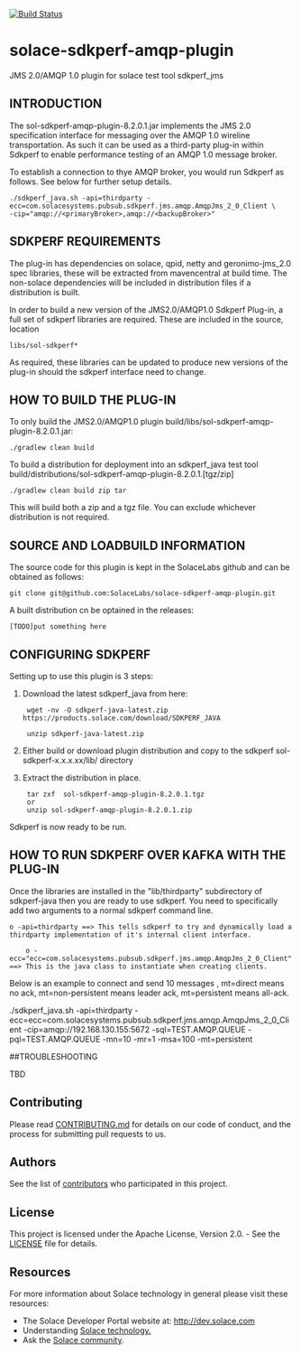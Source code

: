 [![Build Status](https://travis-ci.org/SolaceLabs/solace-sdkperf-amqp-plugin.svg?branch=development)](https://travis-ci.org/SolaceLabs/solace-sdkperf-amqp-plugin)

# solace-sdkperf-amqp-plugin
JMS 2.0/AMQP 1.0 plugin for solace test tool sdkperf_jms

## INTRODUCTION

The sol-sdkperf-amqp-plugin-8.2.0.1.jar implements the JMS 2.0 specification interface for messaging over the AMQP 1.0 wireline transportation. As such it can be used as a third-party plug-in within Sdkperf to enable performance testing of an AMQP 1.0 message broker.

To establish a connection to thye AMQP broker, you would run Sdkperf as follows. See below for further setup details.

    ./sdkperf_java.sh -api=thirdparty -ecc=com.solacesystems.pubsub.sdkperf.jms.amqp.AmqpJms_2_0_Client \                                -cip="amqp://<primaryBroker>,amqp://<backupBroker>"

## SDKPERF REQUIREMENTS

The  plug-in has dependencies on solace, qpid,  netty and  geronimo-jms_2.0 spec libraries, these will be extracted from mavencentral at build time. The non-solace dependencies will be included in distribution files if a distribution is built.

In order to build a new version of the JMS2.0/AMQP1.0 Sdkperf Plug-in, a full set of sdkperf libraries are required. These are included in the source, location

    libs/sol-sdkperf*

As required, these libraries can be updated to produce new versions of the plug-in should the sdkperf interface need to change.


## HOW TO BUILD THE PLUG-IN

To only build the JMS2.0/AMQP1.0 plugin build/libs/sol-sdkperf-amqp-plugin-8.2.0.1.jar: 

    ./gradlew clean build

To build a distribution for deployment into an sdkperf_java test tool build/distributions/sol-sdkperf-amqp-plugin-8.2.0.1.[tgz/zip]

    ./gradlew clean build zip tar

This will build both a zip and a tgz file.  You can exclude whichever distribution is not required.

## SOURCE AND LOADBUILD INFORMATION

The source code for this plugin is kept in the SolaceLabs github and can be obtained as follows:

    git clone git@github.com:SolaceLabs/solace-sdkperf-amqp-plugin.git

A built distribution cn be optained in the releases:

    [TODO]put something here


## CONFIGURING SDKPERF

Setting up to use this plugin is 3 steps:

1. Download the latest sdkperf_java from here:

        wget -nv -O sdkperf-java-latest.zip https://products.solace.com/download/SDKPERF_JAVA

        unzip sdkperf-java-latest.zip 

2. Either build or download plugin distribution and copy to the sdkperf sol-sdkperf-x.x.x.xx/lib/ directory

3. Extract the distribution in place. 

        tar zxf  sol-sdkperf-amqp-plugin-8.2.0.1.tgz
        or 
        unzip sol-sdkperf-amqp-plugin-8.2.0.1.zip

Sdkperf is now ready to be run.


## HOW TO RUN SDKPERF OVER KAFKA WITH THE PLUG-IN

Once the libraries are installed in the "lib/thirdparty" subdirectory of sdkperf-java then you are ready to use sdkperf. You need to specifically add two arguments to a normal sdkperf command line.

    o -api=thirdparty ==> This tells sdkperf to try and dynamically load a thirdparty implementation of it's internal client interface.

        o -ecc="ecc=com.solacesystems.pubsub.sdkperf.jms.amqp.AmqpJms_2_0_Client" ==> This is the java class to instantiate when creating clients.

Below is an example to connect and send 10 messages , mt=direct means no ack, mt=non-persistent means leader ack, mt=persistent means all-ack.

./sdkperf_java.sh  -api=thirdparty -ecc=ecc=com.solacesystems.pubsub.sdkperf.jms.amqp.AmqpJms_2_0_Client -cip=amqp://192.168.130.155:5672 -sql=TEST.AMQP.QUEUE -pql=TEST.AMQP.QUEUE -mn=10 -mr=1 -msa=100 -mt=persistent

##TROUBLESHOOTING

TBD

## Contributing

Please read [CONTRIBUTING.md](CONTRIBUTING.md) for details on our code of conduct, and the process for submitting pull requests to us.

## Authors

See the list of [contributors](../../graphs/contributors) who participated in this project.

## License

This project is licensed under the Apache License, Version 2.0. - See the [LICENSE](LICENSE) file for details.

## Resources

For more information about Solace technology in general please visit these resources:

- The Solace Developer Portal website at: http://dev.solace.com
- Understanding [Solace technology.](http://dev.solace.com/tech/)
- Ask the [Solace community](http://dev.solace.com/community/).